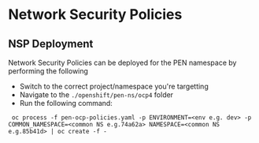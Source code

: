 # Network Security Policies 

## NSP Deployment
Network Security Policies can be deployed for the PEN namespace by performing the following
* Switch to the correct project/namespace you're targetting
* Navigate to the `./openshift/pen-ns/ocp4` folder
* Run the following command:

```
 oc process -f pen-ocp-policies.yaml -p ENVIRONMENT=<env e.g. dev> -p COMMON_NAMESPACE=<common NS e.g.74a62a> NAMESPACE=<common NS e.g.85b41d> | oc create -f -
```

